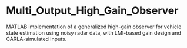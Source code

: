 # Multi_Output_High_Gain_Observer
MATLAB implementation of a generalized high-gain observer for vehicle state estimation using noisy radar data, with LMI-based gain design and CARLA-simulated inputs.

